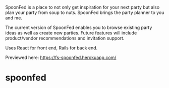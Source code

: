 SpoonFed is a place to not only get inspiration for your next party but also plan your party from soup to nuts. SpoonFed brings the party planner to you and me.

The current version of SpoonFed enables you to browse existing party ideas as well as create new parties. Future features will include product/vendor recommendations and invitation support.

Uses React for front end, Rails for back end.

Previewed here: https://fs-spoonfed.herokuapp.com/
# spoonfed
